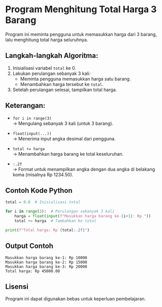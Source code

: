 
# Program Menghitung Total Harga 3 Barang

Program ini meminta pengguna untuk memasukkan harga dari 3 barang, lalu menghitung total harga seluruhnya.

## Langkah-langkah Algoritma:

1. Inisialisasi variabel `total` ke 0.
2. Lakukan perulangan sebanyak 3 kali:
   - Meminta pengguna memasukkan harga satu barang.
   - Menambahkan harga tersebut ke `total`.
3. Setelah perulangan selesai, tampilkan total harga.

## Keterangan:

- `for i in range(3)`  
  → Mengulang sebanyak 3 kali (untuk 3 barang).

- `float(input(...))`  
  → Menerima input angka desimal dari pengguna.

- `total += harga`  
  → Menambahkan harga barang ke total keseluruhan.

- `:.2f`  
  → Format untuk menampilkan angka dengan dua angka di belakang koma (misalnya Rp 1234.50).

## Contoh Kode Python

```python
total = 0.0  # Inisialisasi total

for i in range(3):  # Perulangan sebanyak 3 kali
    harga = float(input(f"Masukkan harga barang ke-{i+1}: Rp "))
    total += harga  # Tambahkan ke total

print(f"Total harga: Rp {total:.2f}")
```

## Output Contoh

```
Masukkan harga barang ke-1: Rp 10000
Masukkan harga barang ke-2: Rp 15000
Masukkan harga barang ke-3: Rp 20000
Total harga: Rp 45000.00
```

## Lisensi

Program ini dapat digunakan bebas untuk keperluan pembelajaran.
